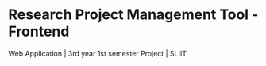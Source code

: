 # Research Project Management Tool - Frontend
Web Application | 3rd year 1st semester Project | SLIIT
